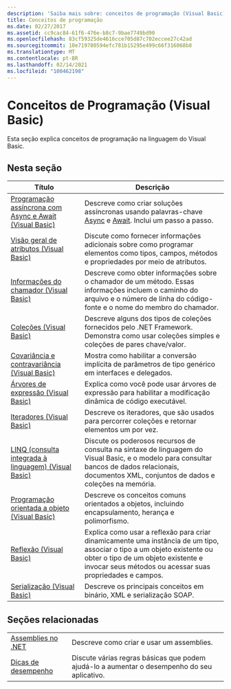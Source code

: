 ```yaml
---
description: 'Saiba mais sobre: conceitos de programação (Visual Basic)'
title: Conceitos de programação
ms.date: 02/27/2017
ms.assetid: cc9cac84-61f6-476e-b8c7-9bae7749bd90
ms.openlocfilehash: 83cf59325de4616cce705d87c702eccee27c42ad
ms.sourcegitcommit: 10e719780594efc781b15295e499c66f316068b8
ms.translationtype: MT
ms.contentlocale: pt-BR
ms.lasthandoff: 02/14/2021
ms.locfileid: "100462198"
---
```

# <a name="programming-concepts-visual-basic"></a>Conceitos de Programação (Visual Basic)

Esta seção explica conceitos de programação na linguagem do Visual Basic.

## <a name="in-this-section"></a>Nesta seção

|Título|Descrição|
|-----------|-----------------|
|[Programação assíncrona com Async e Await (Visual Basic)](async/index.md)|Descreve como criar soluções assíncronas usando palavras-chave [Async](../../language-reference/modifiers/async.md) e [Await](../../language-reference/operators/await-operator.md). Inclui um passo a passo.|
|[Visão geral de atributos (Visual Basic)](attributes/index.md)|Discute como fornecer informações adicionais sobre como programar elementos como tipos, campos, métodos e propriedades por meio de atributos.|
|[Informações do chamador (Visual Basic)](caller-information.md)|Descreve como obter informações sobre o chamador de um método. Essas informações incluem o caminho do arquivo e o número de linha do código-fonte e o nome do membro do chamador.|
|[Coleções (Visual Basic)](collections.md)|Descreve alguns dos tipos de coleções fornecidos pelo .NET Framework. Demonstra como usar coleções simples e coleções de pares chave/valor.|
|[Covariância e contravariância (Visual Basic)](covariance-contravariance/index.md)|Mostra como habilitar a conversão implícita de parâmetros de tipo genérico em interfaces e delegados.|
|[Árvores de expressão (Visual Basic)](expression-trees/index.md)|Explica como você pode usar árvores de expressão para habilitar a modificação dinâmica de código executável.|
|[Iteradores (Visual Basic)](iterators.md)|Descreve os iteradores, que são usados para percorrer coleções e retornar elementos um por vez.|
|[LINQ (consulta integrada à linguagem) (Visual Basic)](linq/index.md)|Discute os poderosos recursos de consulta na sintaxe de linguagem do Visual Basic, e o modelo para consultar bancos de dados relacionais, documentos XML, conjuntos de dados e coleções na memória.|
|[Programação orientada a objeto (Visual Basic)](object-oriented-programming.md)|Descreve os conceitos comuns orientados a objetos, incluindo encapsulamento, herança e polimorfismo.|
|[Reflexão (Visual Basic)](reflection.md)|Explica como usar a reflexão para criar dinamicamente uma instância de um tipo, associar o tipo a um objeto existente ou obter o tipo de um objeto existente e invocar seus métodos ou acessar suas propriedades e campos.|
|[Serialização (Visual Basic)](serialization/index.md)|Descreve os principais conceitos em binário, XML e serialização SOAP.|

## <a name="related-sections"></a>Seções relacionadas

|||
|---|---|
|[Assemblies no .NET](../../../standard/assembly/index.md)|Descreve como criar e usar um assemblies.|
|[Dicas de desempenho](../../../framework/performance/performance-tips.md) | Discute várias regras básicas que podem ajudá-lo a aumentar o desempenho do seu aplicativo.|
